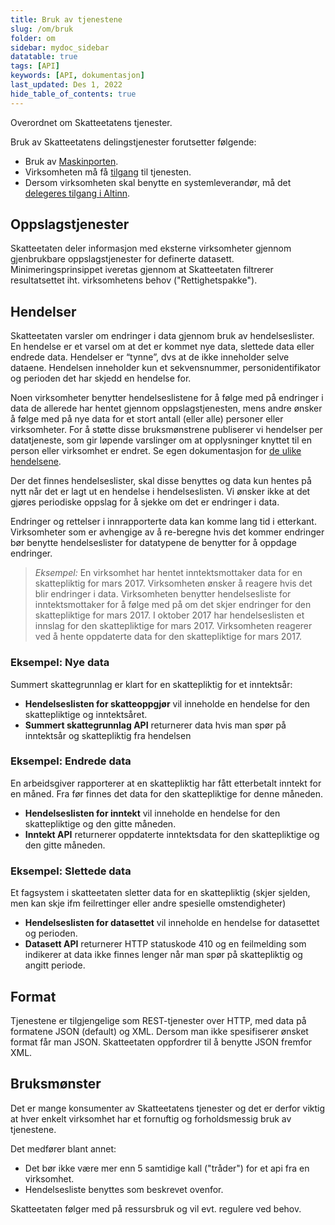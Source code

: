 ```yaml
---
title: Bruk av tjenestene
slug: /om/bruk
folder: om
sidebar: mydoc_sidebar
datatable: true
tags: [API]
keywords: [API, dokumentasjon]
last_updated: Des 1, 2022
hide_table_of_contents: true
---
```

<summary>Overordnet om Skatteetatens tjenester.</summary>

Bruk av Skatteetatens delingstjenester forutsetter følgende:
* Bruk av [Maskinporten](sikkerhet.md).
* Virksomheten må få [tilgang](https://www.skatteetaten.no/deling/) til tjenesten.
* Dersom virksomheten skal benytte en systemleverandør, må det [delegeres tilgang i Altinn](delegering.md).

## Oppslagstjenester
Skatteetaten deler informasjon med eksterne virksomheter gjennom gjenbrukbare oppslagstjenester for definerte datasett. Minimeringsprinsippet iveretas gjennom at Skatteetaten filtrerer resultatsettet iht. virksomhetens behov ("Rettighetspakke").   

## Hendelser
Skatteetaten varsler om endringer i data gjennom bruk av hendelseslister. En hendelse er et varsel om at det er kommet nye data, slettede data eller endrede data. Hendelser er “tynne”, dvs at de ikke inneholder selve dataene. Hendelsen inneholder kun et sekvensnummer, personidentifikator og perioden det har skjedd en hendelse for.

Noen virksomheter benytter hendelseslistene for å følge med på endringer i data de allerede har hentet gjennom oppslagstjenesten, mens andre ønsker å følge med på nye data for et stort antall (eller alle) personer eller virksomheter. For å støtte disse bruksmønstrene publiserer vi hendelser per datatjeneste, som gir løpende varslinger om at opplysninger knyttet til en person eller virksomhet er endret. Se egen dokumentasjon for [de ulike hendelsene](../api/hendelser.md).

Der det finnes hendelseslister, skal disse benyttes og data kun hentes på nytt når det er lagt ut en hendelse i hendelseslisten. Vi ønsker ikke at det gjøres periodiske oppslag for å sjekke om det er endringer i data.

Endringer og rettelser i innrapporterte data kan komme lang tid i etterkant. Virksomheter som er avhengige av å re-beregne hvis det kommer endringer bør benytte hendelseslister for datatypene de benytter for å oppdage endringer. 

  > *Eksempel:* En virksomhet har hentet inntektsmottaker data for en skattepliktig for mars 2017. Virksomheten ønsker å reagere hvis det blir endringer i data. 
  > Virksomheten benytter hendelsesliste for inntektsmottaker for å følge med på om det skjer endringer for den skattepliktige for mars 2017. 
  > I oktober 2017 har hendelseslisten et innslag for den skattepliktige for mars 2017. Virksomheten reagerer ved å hente oppdaterte data for den skattepliktige for mars 2017.

### Eksempel: Nye data

Summert skattegrunnlag er klart for en skattepliktig for et inntektsår:
* __Hendelseslisten for skatteoppgjør__ vil inneholde en hendelse for den skattepliktige og inntektsåret. 
* __Summert skattegrunnlag API__ returnerer data hvis man spør på inntektsår og skattepliktig fra hendelsen

### Eksempel: Endrede data

En arbeidsgiver rapporterer at en skattepliktig har fått etterbetalt inntekt for en måned. Fra før finnes det data for den skattepliktige for denne måneden.
* __Hendelseslisten for inntekt__ vil inneholde en hendelse for den skattepliktige og den gitte måneden. 
* __Inntekt API__ returnerer oppdaterte inntektsdata for den skattepliktige og den gitte måneden.

### Eksempel: Slettede data

Et fagsystem i skatteetaten sletter data for en skattepliktig (skjer sjelden, men kan skje ifm feilrettinger eller andre spesielle omstendigheter)
* __Hendelseslisten for datasettet__ vil inneholde en hendelse for datasettet og perioden. 
* __Datasett API__ returnerer HTTP statuskode 410 og en feilmelding som indikerer at data ikke finnes lenger når man spør på skattepliktig og angitt periode.

## Format

Tjenestene er tilgjengelige som REST-tjenester over HTTP, med data på formatene JSON (default) og XML.
Dersom man ikke spesifiserer ønsket format får man JSON. Skatteetaten oppfordrer til å benytte JSON fremfor XML.

## Bruksmønster
 
Det er mange konsumenter av Skatteetatens tjenester og det er derfor viktig at hver enkelt virksomhet har et fornuftig og forholdsmessig bruk av tjenestene. 

Det medfører blant annet:
* Det bør ikke være mer enn 5 samtidige kall ("tråder") for et api fra en virksomhet.
* Hendelsesliste benyttes som beskrevet ovenfor.

Skatteetaten følger med på ressursbruk og vil evt. regulere ved behov.
